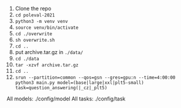 1. Clone the repo
1. `cd poleval-2021`
1. `python3 -m venv venv`
1. `source venv/bin/activate`
1. `cd ./overwrite`
1. `sh overwrite.sh`
1. `cd ..`
1. put archive.tar.gz in `./data/`
1. `cd ./data`
1. `tar -xzvf archive.tar.gz`
1. `cd ..`
1.  `srun --partition=common --qos=gsn --gres=gpu:n --time=4:00:00 python3 main.py model=(base|large|xxl|plt5-small) task=question_answering(|_cz|_plt5)`

All models: ./config/model
All tasks: ./config/task